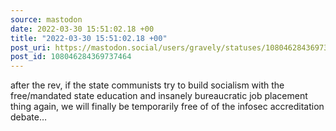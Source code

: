 ```yaml
---
source: mastodon
date: 2022-03-30 15:51:02.18 +00
title: "2022-03-30 15:51:02.18 +00"
post_uri: https://mastodon.social/users/gravely/statuses/108046284369737464
post_id: 108046284369737464
---
```

after the rev, if the state communists try to build socialism with the free/mandated state education and insanely bureaucratic job placement thing again, we will finally be temporarily free of of the infosec accreditation debate…


